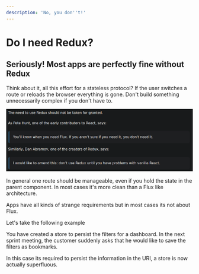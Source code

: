 ```yaml
---
description: 'No, you don''t!'
---
```


# Do I need Redux?

## Seriously! Most apps are perfectly fine without Redux

Think about it, all this effort for a stateless protocol? If the user switches a route or reloads the browser everything is gone. Don't build something unnecessarily complex if you don't have to. 

![](.gitbook/assets/image%20%288%29.png)

In general one route should be manageable, even if you hold the state in the parent component. In most cases it's more clean than a Flux like architecture.

Apps have all kinds of strange requirements but in most cases its not about Flux. 

Let's take the following example

You have created a store to persist the filters for a dashboard. In the next sprint meeting, the customer suddenly asks that he would like to save the filters as bookmarks.

In this case its required to persist the information in the URI, a store is now actually superfluous.

